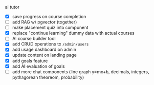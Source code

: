 ai tutor

- [x] save progress on course completion
- [ ] add RAG w/ pgvector (together)
- [ ] make placement quiz into component
- [x] replace "continue learning" dummy data with actual courses
- [ ] AI course builder tool
- [x] add CRUD operations to `/admin/users`
- [x] add usage dashboard on admin
- [x] update content on landing page
- [x] add goals feature
- [x] add AI evaluation of goals
- [ ] add more chat components (line graph y=mx+b, decimals, integers, pythagorean theoreom, probability)
